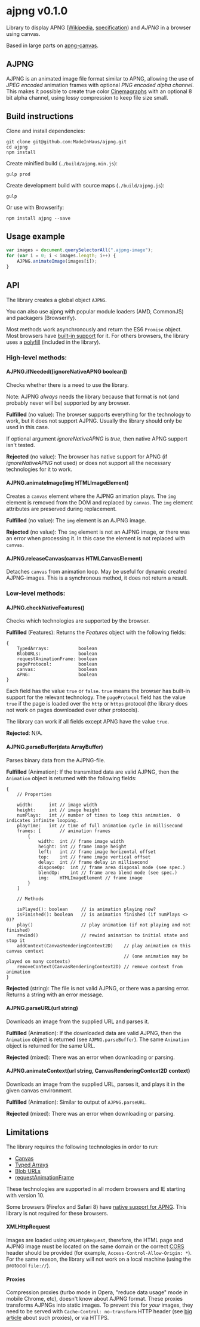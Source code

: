 # ajpng v0.1.0

Library to display APNG ([Wikipedia](http://en.wikipedia.org/wiki/APNG), [specification](https://wiki.mozilla.org/APNG_Specification)) and *AJPNG* in a browser using canvas.

Based in large parts on [apng-canvas](https://github.com/davidmz/apng-canvas).

## AJPNG

AJPNG is an animated image file format similar to APNG, allowing the use of _JPEG encoded_ animation frames with optional _PNG encoded alpha channel_. This makes it possible to create true color [Cinemagraphs](http://en.wikipedia.org/wiki/Cinemagraph) with an optional 8 bit alpha channel, using lossy compression to keep file size small.

## Build instructions

Clone and install dependencies:

	git clone git@github.com:MadeInHaus/ajpng.git
	cd ajpng
    npm install

Create minified build (`./build/ajpng.min.js`):

    gulp prod

Create development build with source maps (`./build/ajpng.js`):

	gulp

Or use with Browserify:

	npm install ajpng --save

## Usage example

```javascript
var images = document.querySelectorAll(".ajpng-image");
for (var i = 0; i < images.length; i++) {
    AJPNG.animateImage(images[i]);
}
```

## API

The library creates a global object `AJPNG`.

You can also use ajpng with popular module loaders (AMD, CommonJS) and packagers (Browserify).

Most methods work asynchronously and return the ES6 `Promise` object. Most browsers have [built-in support](http://caniuse.com/#feat=promises) for it. For others browsers, the library uses a [polyfill](https://github.com/jakearchibald/es6-promise) (included in the library).

### High-level methods:

#### AJPNG.ifNeeded(\[ignoreNativeAPNG boolean\])
Checks whether there is a need to use the library.

Note: AJPNG *always* needs the library because that format is not (and probably never will be) supported by any browser.

**Fulfilled** (no value): The browser supports everything for the technology to work, but it does not support AJPNG. Usually
the library should only be used in this case.

If optional argument *ignoreNativeAPNG* is *true*, then native APNG support isn't tested.

**Rejected** (no value): The browser has native support for APNG (if *ignoreNativeAPNG* not used) or does not support all the necessary technologies for it to work.

#### AJPNG.animateImage(img HTMLImageElement)
Creates a `canvas` element where the AJPNG animation plays. The `img` element is removed from the DOM and replaced by `canvas`.
The `img` element attributes are preserved during replacement.

**Fulfilled** (no value): The `img` element is an AJPNG image.

**Rejected** (no value): The `img` element is not an AJPNG image, or there was an error when processing it. In this case the element is not replaced with `canvas`. 

#### AJPNG.releaseCanvas(canvas HTMLCanvasElement)
Detaches `canvas` from animation loop. May be useful for dynamic created AJPNG-images.
This is a synchronous method, it does not return a result.

### Low-level methods:

#### AJPNG.checkNativeFeatures()
Checks which technologies are supported by the browser.

**Fulfilled** (Features): Returns the *Features* object with the following fields:

    {
        TypedArrays:           boolean
        BlobURLs:              boolean
        requestAnimationFrame: boolean
        pageProtocol:          boolean
        canvas:                boolean
        APNG:                  boolean
    }

Each field has the value `true` or `false`. `true` means the browser has built-in support for the relevant technology. 
The `pageProtocol` field has the value `true` if the page is loaded over the `http` or `https` protocol (the library does not work on pages downloaded over other protocols).

The library can work if all fields except APNG have the value `true`.

**Rejected**: N/A.

#### AJPNG.parseBuffer(data ArrayBuffer)
Parses binary data from the AJPNG-file.

**Fulfilled** (Animation): If the transmitted data are valid AJPNG, then the `Animation` object is returned with the following fields:

    {
        // Properties
        
        width:      int // image width
        height:     int // image height
        numPlays:   int // number of times to loop this animation.  0 indicates infinite looping.
        playTime:   int // time of full animation cycle in millisecond
        frames: [       // animation frames
            {
                width:  int // frame image width
                height: int // frame image height
                left:   int // frame image horizontal offset 
                top:    int // frame image vertical offset
                delay:  int // frame delay in millisecond
                disposeOp:  int // frame area disposal mode (see spec.)
                blendOp:    int // frame area blend mode (see spec.)
                img:    HTMLImageElement // frame image                   
            }
        ]
        
        // Methods
        
        isPlayed(): boolean     // is animation playing now?  
        isFinished(): boolean   // is animation finished (if numPlays <> 0)? 
        play()                  // play animation (if not playing and not finished)
        rewind()                // rewind animation to initial state and stop it
        addContext(CanvasRenderingContext2D)    // play animation on this canvas context 
                                                // (one animation may be played on many contexts)
        removeContext(CanvasRenderingContext2D) // remove context from animation
    }

**Rejected** (string): The file is not valid AJPNG, or there was a parsing error. Returns a string with an error message.

#### AJPNG.parseURL(url string)
Downloads an image from the supplied URL and parses it.

**Fulfilled** (Animation): If the downloaded data are valid AJPNG, then the `Animation` object is returned (see `AJPNG.parseBuffer`).
The same `Animation` object is returned for the same URL.

**Rejected** (mixed): There was an error when downloading or parsing.

#### AJPNG.animateContext(url string, CanvasRenderingContext2D context)
Downloads an image from the supplied URL, parses it, and plays it in the given canvas environment.

**Fulfilled** (Animation): Similar to output of `AJPNG.parseURL`.

**Rejected** (mixed): There was an error when downloading or parsing.

## Limitations

The library requires the following technologies in order to run:

 * [Canvas](http://caniuse.com/#feat=canvas)
 * [Typed Arrays](http://caniuse.com/#feat=typedarrays)
 * [Blob URLs](http://caniuse.com/#feat=bloburls)
 * [requestAnimationFrame](http://caniuse.com/#feat=requestanimationframe)
 
These technologies are supported in all modern browsers and IE starting with version 10.

Some browsers (Firefox and Safari 8) have [native support for APNG](http://caniuse.com/#feat=apng). This library is not required for these browsers.

#### XMLHttpRequest

Images are loaded using `XMLHttpRequest`, therefore, the HTML page and AJPNG image must be located on the same domain or the correct [CORS](http://www.w3.org/TR/cors/ "Cross-Origin Resource Sharing") header should be provided (for example, `Access-Control-Allow-Origin: *`). For the same reason, the library will not work on a local machine (using the protocol `file://`).

#### Proxies

Compression proxies (turbo mode in Opera, "reduce data usage" mode in mobile Chrome, etc), doesn't know about
AJPNG format. These proxies transforms AJPNGs into static images. To prevent this for *your* images, they need to be served with 
`Cache-Control: no-transform` HTTP header (see [big article](http://calendar.perfplanet.com/2013/mobile-isp-image-recompression/) about such proxies), or via HTTPS.
